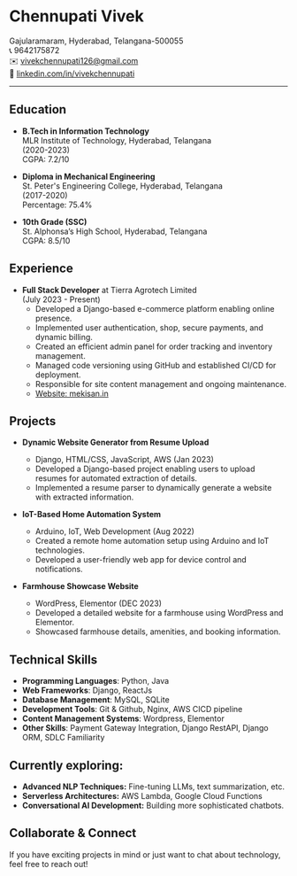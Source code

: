 # Chennupati Vivek

Gajularamaram, Hyderabad, Telangana-500055  
📞 9642175872  
✉️ [vivekchennupati126@gmail.com](mailto:vivekchennupati126@gmail.com)  
🔗 [linkedin.com/in/vivekchennupati](https://www.linkedin.com/in/vivekchennupati/)

---

## Education
- **B.Tech in Information Technology**  
  MLR Institute of Technology, Hyderabad, Telangana  
  (2020-2023)  
  CGPA: 7.2/10

- **Diploma in Mechanical Engineering**  
  St. Peter's Engineering College, Hyderabad, Telangana  
  (2017-2020)  
  Percentage: 75.4%

- **10th Grade (SSC)**  
  St. Alphonsa’s High School, Hyderabad, Telangana  
  CGPA: 8.5/10

## Experience
- **Full Stack Developer** at Tierra Agrotech Limited  
  (July 2023 - Present)  
  - Developed a Django-based e-commerce platform enabling online presence.
  - Implemented user authentication, shop, secure payments, and dynamic billing.
  - Created an efficient admin panel for order tracking and inventory management.
  - Managed code versioning using GitHub and established CI/CD for deployment.
  - Responsible for site content management and ongoing maintenance.
  - [Website: mekisan.in](https://mekisan.in)

## Projects
- **Dynamic Website Generator from Resume Upload**
  - Django, HTML/CSS, JavaScript, AWS (Jan 2023)
  - Developed a Django-based project enabling users to upload resumes for automated extraction of details.
  - Implemented a resume parser to dynamically generate a website with extracted information.

- **IoT-Based Home Automation System**
  - Arduino, IoT, Web Development (Aug 2022)
  - Created a remote home automation setup using Arduino and IoT technologies.
  - Developed a user-friendly web app for device control and notifications.

- **Farmhouse Showcase Website**
  - WordPress, Elementor (DEC 2023)
  - Developed a detailed website for a farmhouse using WordPress and Elementor.
  - Showcased farmhouse details, amenities, and booking information.

## Technical Skills
- **Programming Languages**: Python, Java
- **Web Frameworks**: Django, ReactJs
- **Database Management**: MySQL, SQLite
- **Development Tools**: Git & Github, Nginx, AWS CICD pipeline
- **Content Management Systems**: Wordpress, Elementor
- **Other Skills**: Payment Gateway Integration, Django RestAPI, Django ORM, SDLC Familiarity

## Currently exploring:

- **Advanced NLP Techniques:** Fine-tuning LLMs, text summarization, etc.
- **Serverless Architectures:** AWS Lambda, Google Cloud Functions
- **Conversational AI Development:**  Building more sophisticated chatbots.

## Collaborate & Connect

If you have exciting projects in mind or just want to chat about technology, feel free to reach out! 

